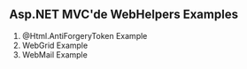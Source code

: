 ## Asp.NET MVC'de WebHelpers Examples
1. @Html.AntiForgeryToken Example
2. WebGrid Example
3. WebMail Example
